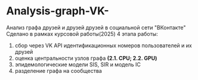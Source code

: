 # Analysis-graph-VK-
Анализ графа друзей и друзей друзей в социальной сети "ВКонтакте"
Сделано в рамках курсовой работы(2025)
4 этапа работы:
1) сбор через VK API идентификационных номеров пользователей и их друзей
2) оценка центральности узлов графа
**(2.1. CPU;
2.2. GPU)**
4) эпидемологические модели SIS, SIR и модель IC
5) разделение графа на сообщества
